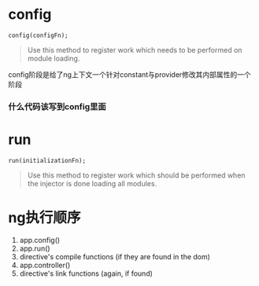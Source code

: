# config
```
config(configFn);
```
> Use this method to register work which needs to be performed on module loading.

config阶段是给了ng上下文一个针对constant与provider修改其内部属性的一个阶段

### 什么代码该写到config里面

# run
```
run(initializationFn);
```
> Use this method to register work which should be performed when the injector is done loading all modules.


# ng执行顺序
1. app.config()
1. app.run()
1. directive's compile functions (if they are found in the dom)
1. app.controller()
1. directive's link functions (again, if found)

